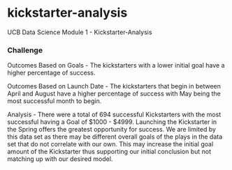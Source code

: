 # kickstarter-analysis
UCB Data Science Module 1 - Kickstarter-Analysis
### Challenge
Outcomes Based on Goals - The kickstarters with a lower initial goal have a higher percentage of success.

Outcomes Based on Launch Date - The kickstarters that begin in between April and August have a higher percentage of success with May being the most successful month to begin.

Analysis - There were a total of 694 successful Kickstarters with the most successful having a Goal of $1000 - $4999. Launching the Kickstarter in the Spring offers the greatest opportunity for success.
We are limited by this data set as there may be different overall goals of the plays in the data set that do not correlate with our own. This may increase the initial goal amount of the Kickstarter thus supporting our initial conclusion but not matching up with our desired model.
